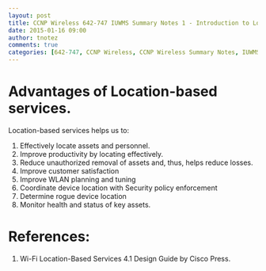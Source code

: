 ```yaml
---
layout: post
title: CCNP Wireless 642-747 IUWMS Summary Notes 1 - Introduction to Location-Based Services
date: 2015-01-16 09:00
author: tnotez
comments: true
categories: [642-747, CCNP Wireless, CCNP Wireless Summary Notes, IUWMS]
---
```

<h1>Advantages of Location-based services.</h1>

Location-based services helps us to:

<ol>
    <li>Effectively locate assets and personnel.</li>
    <li>Improve productivity by locating effectively.</li>
    <li>Reduce unauthorized removal of assets and, thus, helps reduce losses.</li>
    <li>Improve customer satisfaction</li>
    <li>Improve WLAN planning and tuning</li>
    <li>Coordinate device location with Security policy enforcement</li>
    <li>Determine rogue device location</li>
    <li>Monitor health and status of key assets.</li>
</ol>

<h1>References:</h1>

<ol>
    <li>Wi-Fi Location-Based Services 4.1 Design Guide by Cisco Press.</li>
</ol>
